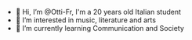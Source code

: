 - 👋 Hi, I’m @Otti-Fr, I'm a 20 years old Italian student
- 👀 I’m interested in music, literature and arts
- 🌱 I’m currently learning Communication and Society

<!---
Otti-Fr/Otti-Fr is a ✨ special ✨ repository because its `README.md` (this file) appears on your GitHub profile.
You can click the Preview link to take a look at your changes.
--->
